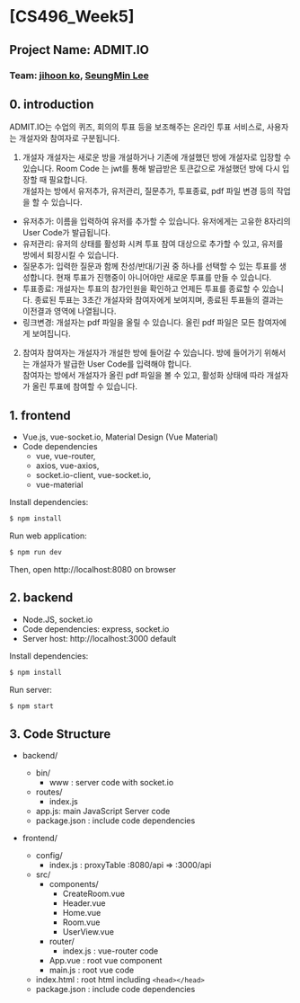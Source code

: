 # [CS496_Week5]
## Project Name: ADMIT.IO
### Team: [jihoon ko](https://github.com/jihoon-ko), [SeungMin Lee](https://github.com/iamlsm97)

## 0. introduction
ADMIT.IO는 수업의 퀴즈, 회의의 투표 등을 보조해주는 온라인 투표 서비스로, 사용자는 개설자와 참여자로 구분됩니다.

1. 개설자
개설자는 새로운 방을 개설하거나 기존에 개설했던 방에 개설자로 입장할 수 있습니다. Room Code 는 jwt를 통해 발급받은 토큰값으로 개설했던 방에 다시 입장할 때 필요합니다.  
개설자는 방에서 유저추가, 유저관리, 질문추가, 투표종료, pdf 파일 변경 등의 작업을 할 수 있습니다.
- 유저추가: 이름을 입력하여 유저를 추가할 수 있습니다. 유저에게는 고유한 8자리의 User Code가 발급됩니다.
- 유저관리: 유저의 상태를 활성화 시켜 투표 참여 대상으로 추가할 수 있고, 유저를 방에서 퇴장시킬 수 있습니다.
- 질문추가: 입력한 질문과 함께 찬성/반대/기권 중 하나를 선택할 수 있는 투표를 생성합니다. 현재 투표가 진행중이 아니어야만 새로운 투표를 만들 수 있습니다.
- 투표종료: 개설자는 투표의 참가인원을 확인하고 언제든 투표를 종료할 수 있습니다. 종료된 투표는 3초간 개설자와 참여자에게 보여지며, 종료된 투표들의 결과는 이전결과 영역에 나열됩니다.
- 링크변경: 개설자는 pdf 파일을 올릴 수 있습니다. 올린 pdf 파일은 모든 참여자에게 보여집니다.

2. 참여자
참여자는 개설자가 개설한 방에 들어갈 수 있습니다. 방에 들어가기 위해서는 개설자가 발급한 User Code를 입력해야 합니다.  
참여자는 방에서 개설자가 올린 pdf 파일을 볼 수 있고, 활성화 상태에 따라 개설자가 올린 투표에 참여할 수 있습니다.

## 1. frontend
- Vue.js, vue-socket.io, Material Design (Vue Material)
- Code dependencies
    - vue, vue-router,
    - axios, vue-axios,
    - socket.io-client, vue-socket.io,
    - vue-material

Install dependencies:
```bash
$ npm install
```
Run web application:
```bash
$ npm run dev
```
Then, open http://localhost:8080 on browser

## 2. backend
- Node.JS, socket.io
- Code dependencies: express, socket.io
- Server host: http://localhost:3000 default

Install dependencies:
```bash
$ npm install
```
Run server:
```bash
$ npm start
```

## 3. Code Structure

- backend/
    - bin/
        - www : server code with socket.io
    - routes/
        - index.js
    - app.js: main JavaScript Server code
    - package.json : include code dependencies
   
- frontend/
    - config/
        - index.js : proxyTable :8080/api => :3000/api
    - src/
        - components/
            - CreateRoom.vue
            - Header.vue
            - Home.vue
            - Room.vue
            - UserView.vue
        - router/
            - index.js : vue-router code
        - App.vue : root vue component
        - main.js : root vue code
    - index.html : root html including `<head></head>`
    - package.json : include code dependencies
